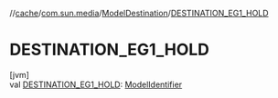 //[cache](../../../index.md)/[com.sun.media](../index.md)/[ModelDestination](index.md)/[DESTINATION_EG1_HOLD](-d-e-s-t-i-n-a-t-i-o-n_-e-g1_-h-o-l-d.md)

# DESTINATION_EG1_HOLD

[jvm]\
val [DESTINATION_EG1_HOLD](-d-e-s-t-i-n-a-t-i-o-n_-e-g1_-h-o-l-d.md): [ModelIdentifier](../-model-identifier/index.md)
